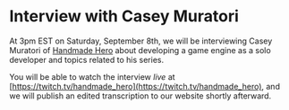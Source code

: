 # Interview with Casey Muratori

At 3pm EST on Saturday, September 8th, we will be interviewing Casey Muratori of [Handmade Hero](https://handmadehero.org/) about developing a game engine as a solo developer and topics related to his series.

You will be able to watch the interview *live* at [https://twitch.tv/handmade_hero](https://twitch.tv/handmade_hero), and we will publish an edited transcription to our website shortly afterward.
